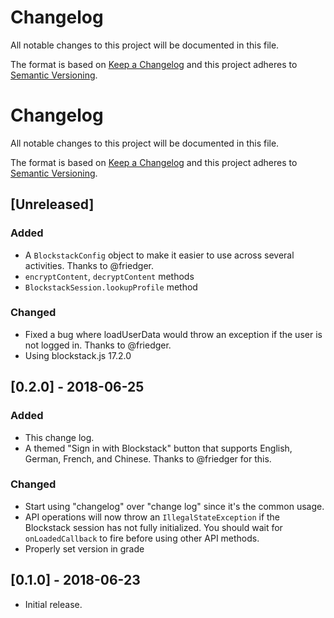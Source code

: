 # Changelog
All notable changes to this project will be documented in this file.

The format is based on [Keep a Changelog](https://keepachangelog.com/en/1.0.0/)
and this project adheres to [Semantic Versioning](https://semver.org/spec/v2.0.0.html).

# Changelog
All notable changes to this project will be documented in this file.

The format is based on [Keep a Changelog](http://keepachangelog.com/en/1.0.0/)
and this project adheres to [Semantic Versioning](http://semver.org/spec/v2.0.0.html).

## [Unreleased]
### Added
- A `BlockstackConfig` object to make it easier to use across several activities. Thanks
to @friedger.
- `encryptContent`, `decryptContent` methods
- `BlockstackSession.lookupProfile` method
### Changed
- Fixed a bug where loadUserData would throw an exception if the user is not logged in.
Thanks to @friedger.
- Using blockstack.js 17.2.0



## [0.2.0] - 2018-06-25

### Added
- This change log.
- A themed "Sign in with Blockstack" button that supports English, German, French,
and Chinese. Thanks to @friedger for this.

### Changed
- Start using "changelog" over "change log" since it's the common usage.
- API operations will now throw an `IllegalStateException` if the Blockstack
session has not fully initialized. You should wait for `onLoadedCallback`
to fire before using other API methods.
- Properly set version in grade

## [0.1.0] - 2018-06-23
- Initial release.
